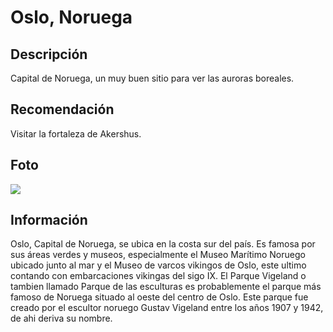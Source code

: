 # Oslo, Noruega

## Descripción
Capital de Noruega, un muy buen sitio para ver las auroras boreales.

## Recomendación
Visitar la fortaleza de Akershus.

## Foto
![](https://res.cloudinary.com/simpleview/image/upload/v1638884119/clients/norway/alex_conu_reine_561c80b9-9ebc-4221-afbd-c12f259725a1.jpg)

## Información
Oslo, Capital de Noruega, se ubica en la costa sur del país. Es famosa por sus áreas verdes y museos, especialmente el Museo Marítimo Noruego ubicado junto al mar y el Museo de varcos vikingos de Oslo, este ultimo contando con embarcaciones vikingas del sigo IX.
El Parque Vigeland o tambien llamado Parque de las esculturas es probablemente el parque más famoso de Noruega situado al oeste del centro de Oslo. Este parque fue creado por el escultor noruego Gustav Vigeland entre los años 1907 y 1942, de ahi deriva su nombre.

